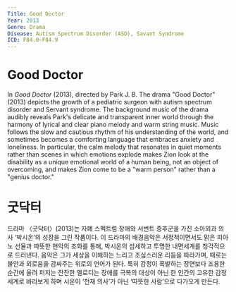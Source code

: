 ```yaml
---
Title: Good Doctor
Year: 2013
Genre: Drama
Disease: Autism Spectrum Disorder (ASD), Savant Syndrome
ICD: F84.0~F84.9
---
```


# Good Doctor

In *Good Doctor* (2013), directed by Park J. B. The drama "Good Doctor" (2013) depicts the growth of a pediatric surgeon with autism spectrum disorder and Servant syndrome. The background music of the drama audibly reveals Park's delicate and transparent inner world through the harmony of lyrical and clear piano melody and warm string music. Music follows the slow and cautious rhythm of his understanding of the world, and sometimes becomes a comforting language that embraces anxiety and loneliness. In particular, the calm melody that resonates in quiet moments rather than scenes in which emotions explode makes Zion look at the disability as a unique emotional world of a human being, not an object of overcoming, and makes Zion come to be a "warm person" rather than a "genius doctor."

# 굿닥터

드라마 〈굿닥터〉(2013)는 자폐 스펙트럼 장애와 서번트 증후군을 가진 소아외과 의사 ‘박시온’의 성장을 그린 작품이다. 이 드라마의 배경음악은 서정적이면서도 맑은 피아노 선율과 따뜻한 현악의 조화를 통해, 박시온의 섬세하고 투명한 내면세계를 청각적으로 드러낸다. 음악은 그가 세상을 이해하는 느리고 조심스러운 리듬을 따라가며, 때로는 불안과 외로움을 감싸주는 위로의 언어가 된다. 특히 감정이 폭발하는 장면보다 조용한 순간에 울려 퍼지는 잔잔한 멜로디는 장애를 극복의 대상이 아닌 한 인간의 고유한 감정 세계로 바라보게 하며 시온이 ‘천재 의사’가 아닌 ‘따뜻한 사람’으로 다가오게 만든다.
